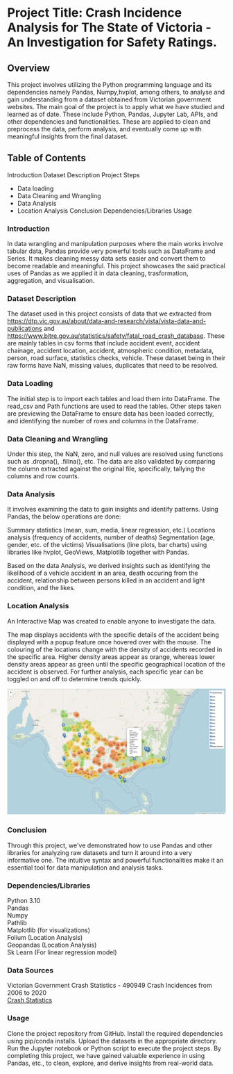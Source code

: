 # Project Title: Crash Incidence Analysis for The State of Victoria - An Investigation for Safety Ratings.

## Overview

This project involves utilizing the Python programming language and its dependencies namely Pandas, Numpy,hvplot, among others, to analyse and gain understanding from a dataset obtained from Victorian government websites. The main goal of the project is to apply what we have studied and learned as of date. These include Python, Pandas, Jupyter Lab, APIs, and other dependencies and functionalities. These are applied to clean and preprocess the data, perform analysis, and eventually come up with meaningful insights from the final dataset.

## Table of Contents

Introduction
Dataset Description
Project Steps
 - Data loading
 - Data Cleaning and Wrangling
 - Data Analysis
 - Location Analysis
Conclusion
Dependencies/Libraries
Usage

### Introduction

In data wrangling and manipulation purposes where the main works involve tabular data, Pandas provide very powerful tools such as DataFrame and Series. It makes cleaning messy data sets easier and convert them to become readable and meaningful. This project showcases the said practical uses of Pandas as we applied it in data cleaning, trasformation, aggregation, and visualisation.

### Dataset Description

The dataset used in this project consists of data that we extracted from https://dtp.vic.gov.au/about/data-and-research/vista/vista-data-and-publications and https://www.bitre.gov.au/statistics/safety/fatal_road_crash_database. These are mainly tables in csv forms that include accident event, accident chainage, accident location, accident, atmospheric condition, metadata, person, road surface, statistics checks, vehicle. These dataset being in their raw forms have NaN, missing values, duplicates that need to be resolved.

### Data Loading

The initial step is to import each tables and load them into DataFrame. The read_csv and Path functions are used to read the tables. Other steps taken are previewing the DataFrame to ensure data has been loaded correctly, and identifying the number of rows and columns in the DataFrame.

### Data Cleaning and Wrangling

Under this step, the NaN, zero, and null values are resolved using functions such as .dropna(), .fillna(), etc. The data are also validated by comparing the column extracted against the original file, specifically, tallying the columns and row counts.

### Data Analysis

It involves examining the data to gain insights and identify patterns. Using Pandas, the below operations are done:

Summary statistics (mean, sum, media, linear regression, etc.)
Locations analysis (frequency of accidents, number of deaths)
Segmentation (age, gender, etc. of the victims)
Visualisations (line plots, bar charts) using libraries like hvplot, GeoViews, Matplotlib together with Pandas.

Based on the data Analysis, we derived insights such as identifying the likelihood of a vehicle accident in an area, death occuring from the accident, relationship between persons killed in an accident and light condition, and the likes.   

### Location Analysis

An Interactive Map was created to enable anyone to investigate the data.

The map displays accidents with the specific details of the accident being displayed with a popup feature once hovered over with the mouse. The colouring of the locations change with the density of accidents recorded in the specific area. Higher density areas appear as orange, whereas lower density areas appear as green until the specific geographical location of the accident is observed. For further analysis, each specific year can be toggled on and off to determine trends quickly.

![Location Analysis](https://github.com/w-attson/project-one/blob/3b9ae90676c07cdab1b2760f68b786b6b36e5b01/Images/interactive-map-victoria.png)

### Conclusion

Through this project, we've demonstrated how to use Pandas and other libraries for analyzing raw datasets and turn it around into a very informative one. The intuitive syntax and powerful functionalities make it an essential tool for data manipulation and analysis tasks.

### Dependencies/Libraries

Python 3.10 \
Pandas \
Numpy \
Pathlib \
Matplotlib (for visualizations) \
Folium (Location Analysis) \
Geopandas (Location Analysis) \
Sk Learn (For linear regression model)

### Data Sources
Victorian Government Crash Statistics - 490949 Crash Incidences from 2006 to 2020 \
[Crash Statistics](https://discover.data.vic.gov.au/dataset/crash-stats-data-extract)

### Usage

Clone the project repository from GitHub.
Install the required dependencies using pip/conda installs.
Upload the datasets in the appropriate directory.
Run the Jupyter notebook or Python script to execute the project steps.
By completing this project, we have gained valuable experience in using Pandas, etc., to clean, explore, and derive insights from real-world data. 



